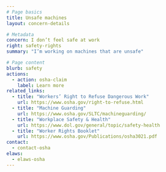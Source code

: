 ```yaml
---
# Page basics
title: Unsafe machines
layout: concern-details

# Metadata
concern: I don’t feel safe at work
right: safety-rights
summary: "I’m working on machines that are unsafe"

# Page content
blurb: safety
actions:
  - action: osha-claim
    label: Learn more
related_links:
  - title: "Workers’ Right to Refuse Dangerous Work"
    url: https://www.osha.gov/right-to-refuse.html
  - title: "Machine Guarding"
    url: https://www.osha.gov/SLTC/machineguarding/
  - title: "Workplace Safety & Health"
    url: https://www.dol.gov/general/topic/safety-health
  - title: "Worker Rights Booklet"
    url: https://www.osha.gov/Publications/osha3021.pdf
contact:
  - contact-osha
elaws:
  - elaws-osha
---
```

